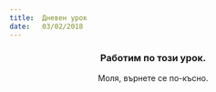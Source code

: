 ```yaml
---
title:  Дневен урок
date:   03/02/2018
---
```


### <center>Работим по този урок.</center>
<center>Моля, върнете се по-късно.</center>